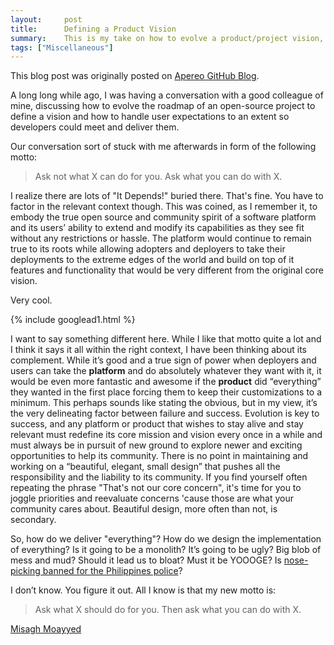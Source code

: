 ```yaml
---
layout:     post
title:      Defining a Product Vision
summary:    This is my take on how to evolve a product/project vision, and lessons I have learned.
tags: ["Miscellaneous"]
---
```


<div class="alert alert-success"><i class="far fa-lightbulb"></i> This blog post was originally posted on <a href="https://github.com/apereo/apereo.github.io">Apereo GitHub Blog</a>.</div>

A long long while ago, I was having a conversation with a good colleague of mine, discussing how to evolve the roadmap of an open-source project to define a vision and how to handle user expectations to an extent so developers could meet and deliver them.

Our conversation sort of stuck with me afterwards in form of the following motto:

> Ask not what X can do for you. Ask what you can do with X.

I realize there are lots of "It Depends!" buried there. That's fine. You have to factor in the relevant context though. This was coined, as I remember it, to embody the true open source and community spirit of a software platform and its users’ ability to extend and modify its capabilities as they see fit without any restrictions or hassle. The platform would continue to remain true to its roots while allowing adopters and deployers to take their deployments to the extreme edges of the world and build on top of it features and functionality that would be very different from the original core vision.

Very cool.

{% include googlead1.html  %}

I want to say something different here. While I like that motto quite a lot and I think it says it all within the right context, I have been thinking about its complement. While it’s good and a true sign of power when deployers and users can take the **platform** and do absolutely whatever they want with it, it would be even more fantastic and awesome if the **product** did “everything” they wanted in the first place forcing them to keep their customizations to a minimum. This perhaps sounds like stating the obvious, but in my view, it’s the very delineating factor between failure and success. Evolution is key to success, and any platform or product that wishes to stay alive and stay relevant must redefine its core mission and vision every once in a while and must always be in pursuit of new ground to explore newer and exciting opportunities to help its community. There is no point in maintaining and working on a “beautiful, elegant, small design” that pushes all the responsibility and the liability to its community. If you find yourself often repeating the phrase "That's not our core concern", it's time for you to joggle priorities and reevaluate concerns 'cause those are what your community cares about. Beautiful design, more often than not, is secondary.

So, how do we deliver "everything"? How do we design the implementation of everything? Is it going to be a monolith? It’s going to be ugly? Big blob of mess and mud? Should it lead us to bloat? Must it be YOOOGE? Is [nose-picking banned for the Philippines police](http://www.bbc.com/news/blogs-news-from-elsewhere-37156962)?

I don’t know. You figure it out. All I know is that my new motto is:

> Ask what X should do for you. Then ask what you can do with X.


[Misagh Moayyed](https://fawnoos.com)
